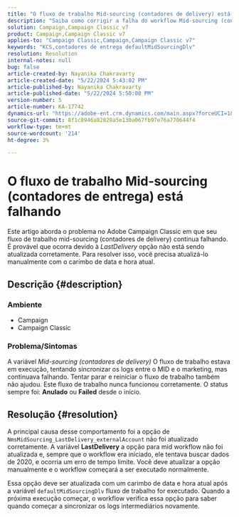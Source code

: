 ```yaml
---
title: "O fluxo de trabalho Mid-sourcing (contadores de delivery) está falhando"
description: "Saiba como corrigir a falha do workflow Mid-sourcing (contadores de delivery)."
solution: Campaign,Campaign Classic v7
product: Campaign,Campaign Classic v7
applies-to: "Campaign Classic,Campaign,Campaign Classic v7"
keywords: "KCS,contadores de entrega defaultMidSourcingDlv"
resolution: Resolution
internal-notes: null
bug: false
article-created-by: Nayanika Chakravarty
article-created-date: "5/22/2024 5:43:02 PM"
article-published-by: Nayanika Chakravarty
article-published-date: "5/22/2024 5:50:08 PM"
version-number: 5
article-number: KA-17742
dynamics-url: "https://adobe-ent.crm.dynamics.com/main.aspx?forceUCI=1&pagetype=entityrecord&etn=knowledgearticle&id=f8d43cbb-6218-ef11-9f89-000d3a37816b"
source-git-commit: 8f1c8946a82828a5e130a067fb97e76a770644f4
workflow-type: tm+mt
source-wordcount: '214'
ht-degree: 3%

---
```


# O fluxo de trabalho Mid-sourcing (contadores de entrega) está falhando


Este artigo aborda o problema no Adobe Campaign Classic em que seu fluxo de trabalho mid-sourcing (contadores de delivery) continua falhando. É provável que ocorra devido à *LastDelivery* opção não está sendo atualizada corretamente. Para resolver isso, você precisa atualizá-lo manualmente com o carimbo de data e hora atual.

## Descrição {#description}


### <b>Ambiente</b>

- Campaign
- Campaign Classic


### <b>Problema/Sintomas</b>

A variável *Mid-sourcing (contadores de delivery)* O fluxo de trabalho estava em execução, tentando sincronizar os logs entre o MID e o marketing, mas continuava falhando. Tentar parar e reiniciar o fluxo de trabalho também não ajudou. Este fluxo de trabalho nunca funcionou corretamente. O status sempre foi: <b>Anulado</b> ou <b>Failed</b> desde o início.


## Resolução {#resolution}


A principal causa desse comportamento foi a opção de `NmsMidSourcing_LastDelivery_externalAccount` não foi atualizado corretamente. A variável <b>LastDelivery</b> a opção para mid workflow não foi atualizada e, sempre que o workflow era iniciado, ele tentava buscar dados de 2020, e ocorria um erro de tempo limite. Você deve atualizar a opção manualmente e o workflow começará a ser executado normalmente.

Essa opção deve ser atualizada com um carimbo de data e hora atual após a variável `defaultMidSourcingDlv` fluxo de trabalho for executado. Quando a próxima execução começar, o workflow verifica essa opção para saber quando começar a sincronizar os logs intermediários novamente.

